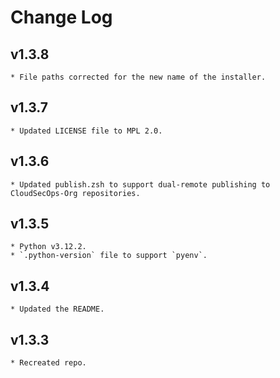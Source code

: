 # Change Log

## v1.3.8
    * File paths corrected for the new name of the installer.

## v1.3.7
    * Updated LICENSE file to MPL 2.0.

## v1.3.6
    * Updated publish.zsh to support dual-remote publishing to CloudSecOps-Org repositories.

## v1.3.5
    * Python v3.12.2.
    * `.python-version` file to support `pyenv`.

## v1.3.4
    * Updated the README.

## v1.3.3
    * Recreated repo.
